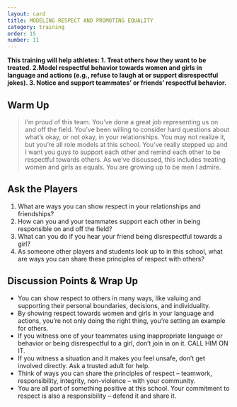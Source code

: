```yaml
---
layout: card
title: MODELING RESPECT AND PROMOTING EQUALITY
category: training
order: 15
number: 11
---
```


<strong>
This training will help athletes:
1. Treat others how they want to be treated.
2.Model respectful behavior towards 
women and girls in language and actions 
(e.g., refuse to laugh at or support 
disrespectful jokes).
3. Notice and support teammates’ or 
friends’ respectful behavior.
</strong>

Warm Up
-------
<blockquote>
I’m proud of this team. 
You’ve done a great job 
representing us on and off the 
field. You’ve been willing to consider 
hard questions about what’s okay, or 
not okay, in your relationships. You 
may not realize it, but you’re all role 
models at this school. You’ve really 
stepped up and I want you guys to 
support each other and remind each 
other to be respectful towards 
others. As we’ve discussed, this 
includes treating women and girls as 
equals. You are growing up to 
be men I admire.
</blockquote>

Ask the Players
---------------
1. What are ways you can show respect in 
your relationships and friendships?
2. How can you and your teammates support 
each other in being responsible on and off 
the field?
3. What can you do if you hear your friend 
being disrespectful towards a girl?
4. As someone other players and students look 
up to in this school, what are ways you can 
share these principles of respect with others?


Discussion Points & Wrap Up
---------------------------
- You can show respect to others in many 
ways, like valuing and supporting their personal 
boundaries, decisions, and individuality.
- By showing respect towards women and 
girls in your language and actions, you’re not 
only doing the right thing, you’re setting an 
example for others. 
- If you witness one of your teammates using 
inappropriate language or behavior or being 
disrespectful to a girl, don’t join in on it. CALL 
HIM ON IT.
- If you witness a situation and it makes you 
feel unsafe, don’t get involved directly. Ask a 
trusted adult for help.
- Think of ways you can share the principles 
of respect – teamwork, responsibility, integrity, 
non-violence – with your community. 
- You are all part of something positive at this 
school. Your commitment to respect is also a 
responsibility – defend it and share it.
